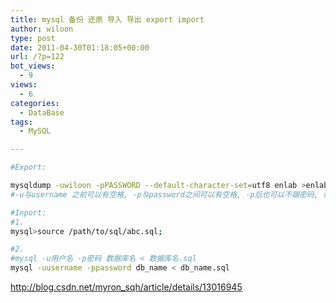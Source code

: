```yaml
---
title: mysql 备份 还原 导入 导出 export import
author: wiloon
type: post
date: 2011-04-30T01:18:05+00:00
url: /?p=122
bot_views:
  - 9
views:
  - 6
categories:
  - DataBase
tags:
  - MySQL

---
```

```bash
#Export:

mysqldump -uwiloon -pPASSWORD --default-character-set=utf8 enlab >enlab.sql
#-u与username 之前可以有空格, -p与password之间可以有空格, -p后也可以不跟密码, 命令执行后会提示输入密码.

#Inport:
#1.
mysql>source /path/to/sql/abc.sql;

#2.
#mysql -u用户名 -p密码 数据库名 < 数据库名.sql
mysql -uusername -ppassword db_name < db_name.sql
```

http://blog.csdn.net/myron_sqh/article/details/13016945